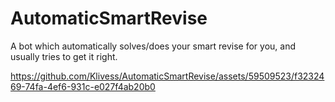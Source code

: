 # AutomaticSmartRevise
A bot which automatically solves/does your smart revise for you, and usually tries to get it right.

https://github.com/Klivess/AutomaticSmartRevise/assets/59509523/f3232469-74fa-4ef6-931c-e027f4ab20b0

